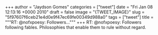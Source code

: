 
+++
author = "Jaydson Gomes"
categories = ["tweet"]
date = "Fri Jan 08 12:13:16 +0000 2010"
draft = false
image = "{TWEET_IMAGE}"
slug = "5f97607f6ceb21e4d0e9f47ec69fe00349d988a0"
tags = ["tweet"]
title = """RT: @nofxpoesy: Followers..."""
+++
RT: @nofxpoesy: Followers following fables. Philosophies that enable them to rule without regard.
